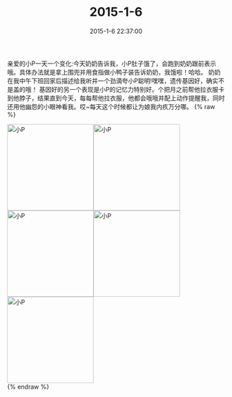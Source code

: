 ﻿---
title: "2015-1-6"
date: 2015-1-6 22:37:00
tags:
categories: 妈妈
---
亲爱的小P一天一个变化:今天奶奶告诉我，小P肚子饿了，会跑到奶奶跟前表示哦。具体办法就是拿上围兜并用食指做小鸭子装告诉奶奶，我饿啦！哈哈。
奶奶在我中午下班回家后描述给我听并一个劲滴夸小P聪明!嘿嘿，遗传基因好，确实不是盖的哦！
基因好的另一个表现是小P的记忆力特别好。个把月之前帮他拉衣服卡到他脖子，结果直到今天，每每帮他拉衣服，他都会哦哦并配上动作提醒我，同时还用他幽怨的小眼神看我。哎~每天这个时候都让为娘我内疚万分哪。
{% raw %}
<div style="width:500 px">
<div style="float:left; width:100 px"><img src="/images/微信图片_20171011075618.jpg" width="200" alt="小P"></div>
<div style="float:left; width:100 px"><img src="/images/微信图片_20171011075633.jpg" width="200" alt="小P"></div>
<div style="float:left; width:100 px"><img src="/images/微信图片_20171011075642.jpg" width="200" alt="小P"></div>
<div style="float:left; width:100 px"><img src="/images/微信图片_20171011075651.jpg" width="200" alt="小P"></div>
<div style="float:left; width:100 px"><img src="/images/微信图片_20171011075701.jpg" width="200" alt="小P"></div>
<div style="clear:both"></div>
</div>
{% endraw %}